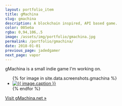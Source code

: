 ```yaml
---
layout: portfolio_item
title: gMachina
slug: gmachina
description: A blockchain inspired, API based game.
color: 005e6a
rgba: 0,94,106,.5
image: /assets/img/portfolio/gmachina.jpg
permalink: /portfolio/gmachina/
date: 2018-01-01
previous_page: jadedgamer
next_page: vapor
---
```


gMachina is a small indie game I'm working on.

<ul class="list-inline clearfix">
{% for image in site.data.screenshots.gmachina %}
<li class="col-xs-2">
<a href="{{image.url}}" class="thumbnail lightbox">
  <img class="img-rounded" src="{{image.thumb}}" alt="{{ image.caption }}">
</a>
</li>
{% endfor %}
</ul>

[Visit gMachina.net &raquo;](https://gmachina.net/)
